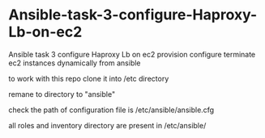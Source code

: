 # Ansible-task-3-configure-Haproxy-Lb-on-ec2
Ansible task 3 configure Haproxy Lb on ec2 provision configure terminate ec2 instances dynamically from ansible


to work with this repo
clone it into /etc directory

remane to directory to "ansible"

check the path of configuration file is /etc/ansible/ansible.cfg

all roles and inventory directory are present in /etc/ansible/
